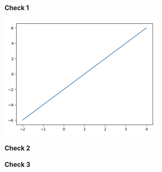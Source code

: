 ## Check 1
![](https://github.com/niclee500/oss-repo-template/blob/master/labs/lab-10/lab10check1.png)
## Check 2

## Check 3
